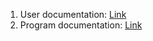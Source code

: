 1. User documentation: [Link](/UserDocumentation.md)
2. Program documentation: [Link](/ProgramDocumentation.md)
